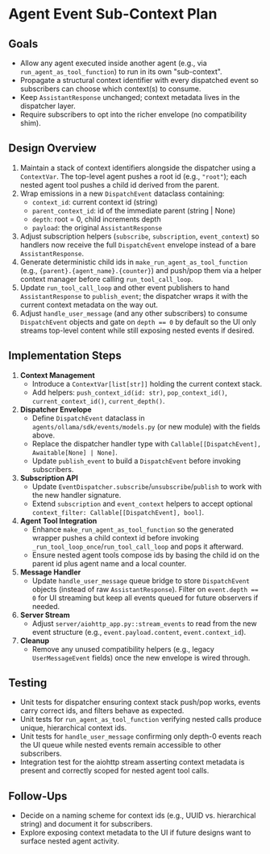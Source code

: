 # Agent Event Sub-Context Plan

## Goals
- Allow any agent executed inside another agent (e.g., via `run_agent_as_tool_function`) to run in its own "sub-context".
- Propagate a structural context identifier with every dispatched event so subscribers can choose which context(s) to consume.
- Keep `AssistantResponse` unchanged; context metadata lives in the dispatcher layer.
- Require subscribers to opt into the richer envelope (no compatibility shim).

## Design Overview
1. Maintain a stack of context identifiers alongside the dispatcher using a `ContextVar`. The top-level agent pushes a root id (e.g., `"root"`); each nested agent tool pushes a child id derived from the parent.
2. Wrap emissions in a new `DispatchEvent` dataclass containing:
   - `context_id`: current context id (string)
   - `parent_context_id`: id of the immediate parent (string | None)
   - `depth`: root = 0, child increments depth
   - `payload`: the original `AssistantResponse`
3. Adjust subscription helpers (`subscribe`, `subscription`, `event_context`) so handlers now receive the full `DispatchEvent` envelope instead of a bare `AssistantResponse`.
4. Generate deterministic child ids in `make_run_agent_as_tool_function` (e.g., `{parent}.{agent_name}.{counter}`) and push/pop them via a helper context manager before calling `run_tool_call_loop`.
5. Update `run_tool_call_loop` and other event publishers to hand `AssistantResponse` to `publish_event`; the dispatcher wraps it with the current context metadata on the way out.
6. Adjust `handle_user_message` (and any other subscribers) to consume `DispatchEvent` objects and gate on `depth == 0` by default so the UI only streams top-level content while still exposing nested events if desired.

## Implementation Steps
1. **Context Management**
   - Introduce a `ContextVar[list[str]]` holding the current context stack.
   - Add helpers: `push_context_id(id: str)`, `pop_context_id()`, `current_context_id()`, `current_depth()`.
2. **Dispatcher Envelope**
   - Define `DispatchEvent` dataclass in `agents/ollama/sdk/events/models.py` (or new module) with the fields above.
   - Replace the dispatcher handler type with `Callable[[DispatchEvent], Awaitable[None] | None]`.
   - Update `publish_event` to build a `DispatchEvent` before invoking subscribers.
3. **Subscription API**
   - Update `EventDispatcher.subscribe`/`unsubscribe`/`publish` to work with the new handler signature.
   - Extend `subscription` and `event_context` helpers to accept optional `context_filter: Callable[[DispatchEvent], bool]`.
4. **Agent Tool Integration**
   - Enhance `make_run_agent_as_tool_function` so the generated wrapper pushes a child context id before invoking `_run_tool_loop_once`/`run_tool_call_loop` and pops it afterward.
   - Ensure nested agent tools compose ids by basing the child id on the parent id plus agent name and a local counter.
5. **Message Handler**
   - Update `handle_user_message` queue bridge to store `DispatchEvent` objects (instead of raw `AssistantResponse`). Filter on `event.depth == 0` for UI streaming but keep all events queued for future observers if needed.
6. **Server Stream**
   - Adjust `server/aiohttp_app.py::stream_events` to read from the new event structure (e.g., `event.payload.content`, `event.context_id`).
7. **Cleanup**
   - Remove any unused compatibility helpers (e.g., legacy `UserMessageEvent` fields) once the new envelope is wired through.

## Testing
- Unit tests for dispatcher ensuring context stack push/pop works, events carry correct ids, and filters behave as expected.
- Unit tests for `run_agent_as_tool_function` verifying nested calls produce unique, hierarchical context ids.
- Unit tests for `handle_user_message` confirming only depth-0 events reach the UI queue while nested events remain accessible to other subscribers.
- Integration test for the aiohttp stream asserting context metadata is present and correctly scoped for nested agent tool calls.

## Follow-Ups
- Decide on a naming scheme for context ids (e.g., UUID vs. hierarchical string) and document it for subscribers.
- Explore exposing context metadata to the UI if future designs want to surface nested agent activity.
